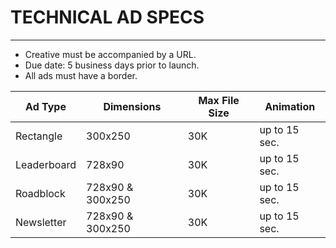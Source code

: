 # TECHNICAL AD SPECS
---

* Creative must be accompanied by a URL.
* Due date: 5 business days prior to launch.
* All ads must have a border.

|Ad Type|Dimensions|Max File Size|Animation|
|---|---|---|---|
|Rectangle| 300x250 |30K |up to 15 sec.|
|Leaderboard| 728x90 |30K |up to 15 sec.|
|Roadblock| 728x90 & 300x250 |30K |up to 15 sec.|
|Newsletter| 728x90 & 300x250 |30K |up to 15 sec.|